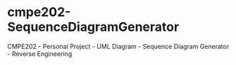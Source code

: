 # cmpe202-SequenceDiagramGenerator
CMPE202 - Personal Project - UML Diagram - Sequence Diagram Generator - Reverse Engineering
